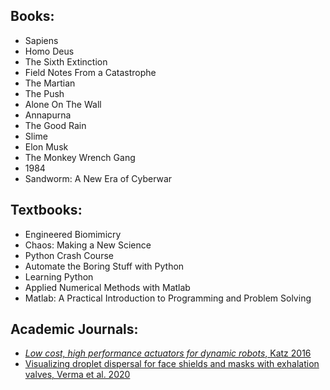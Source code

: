 ## Books:
- Sapiens
- Homo Deus
- The Sixth Extinction
- Field Notes From a Catastrophe
- The Martian
- The Push
- Alone On The Wall
- Annapurna
- The Good Rain
- Slime
- Elon Musk
- The Monkey Wrench Gang
- 1984
- Sandworm: A New Era of Cyberwar

## Textbooks:
- Engineered Biomimicry
- Chaos: Making a New Science
- Python Crash Course
- Automate the Boring Stuff with Python
- Learning Python
- Applied Numerical Methods with Matlab
- Matlab: A Practical Introduction to Programming and Problem Solving

## Academic Journals:
- [*Low cost, high performance actuators for dynamic robots*, Katz 2016](https://dspace.mit.edu/handle/1721.1/105580)
- [Visualizing droplet dispersal for face shields and masks with exhalation valves, Verma et al. 2020](https://aip.scitation.org/doi/10.1063/5.0022968) 
